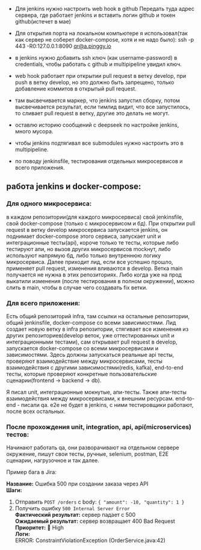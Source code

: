 - Для jenkins нужно настроить web hook в github
Передать туда адрес сервера, где работает jenkins и вставить логин github и токен github(истечет в мае)

- Для открытия порта на локальном компьютере я использовал(так как сервер не соберет docker-compose,
хотя и не надо было):
ssh -p 443 -R0:127.0.0.1:8090 qr@a.pinggy.io

- в jenkins нужно добавить ssh ключ (как username-password) в credentials, чтобы работать с github и multipipeline увидил ключ.

- web hook работает при открытии pull request в ветку develop, при push в ветку develop, но это должно
быть запрещено, только добавление коммитов в открытый pull request.

- там высвечивается маркер, что jenkins запустил сборку, потом высвечивается результат, если тимлид видит, что все запустилось, то сливает pull request в ветку, другие это делать не могут.

- оставлю историю сообщений с deepseek по настройке jenkins, много мусора.

- чтобы jenkins подтягивал все submodules нужно настроить это в multipipeline.

- по поводу jenkinsfile, тестирования отдельных микросервисов и всего приложения.

## работа jenkins и docker-compose:

### Для одного микросервиса:
в каждом репозитории(для каждого микросервиса) свой jenkinsfile, свой docker-compose (только с микросервисом и бд). При открытии pull request в ветку develop микросервиса запускается jenkins, он поднимает docker-compose этого сервиса, запускает unit и интеграционные тесты(api), короче только те тесты, которые либо тестируют апи, но вызов других микросервисов mockнут, либо используют напрямую бд, либо только внутреннюю логику микросервиса.
Далее приходит лид, если все успешно прошло, применяет pull request, изменения вливаются в develop. Ветка main получается не нужна в этих репозиториях. Либо когда уже на прод выкатили изменения (после тестирования в полном окружении), можно слить в main, чтобы в случае чего создавать fix ветки.

### Для всего приложения:
Есть общий репозиторий infra, там ссылки на остальные репозитории, общий jenkinsfile, docker-compose со всеми зависимостями.
Лид создает новую ветку в infra репозитории, стягивает все изменения из других репозиториев(develop веток, уже оттестированных unit и интеграционными тестами), сам открывает pull request в develop, запускается docker-compose со всеми микросервисами и зависимостями. Здесь должны запускаться реальные api тесты, проверяют взаимодействие между микросервисами, тесты взаимодействия с другими зависимостями(redis, kafka), end-to-end тесты, которые проверяют конкретные пользовательские сценарии(frontend -> backend -> db).

Я писал unit, интеграционные мокнутые, апи-тесты. Также апи-тесты взаимодействия между микросервисами, к внешним ресурсам.
end-to-end - писали qa.
e2e не будет в jenkins, с ними тестировщики работают, после всех остальных.

### После прохождения unit, integration, api, api(microservices) тестов:
Начинают работать qa, они разворачивают на отдельном сервере окружение, пишут свои тесты, ручные, selenium, postman, E2E сценарии, нагрузочное и так далее.

Пример бага в Jira:

**Название:** Ошибка 500 при создании заказа через API  
**Шаги:**  
1. Отправить `POST /orders` с body: `{ "amount": -10, "quantity": 1 }`  
2. Получить ошибку `500 Internal Server Error`  
**Фактический результат:** сервер падает с 500  
**Ожидаемый результат:** сервер возвращает 400 Bad Request  
**Приоритет:** 🔴 High  
**Логи:**  
ERROR: ConstraintViolationException (OrderService.java:42)  